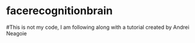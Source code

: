 # facerecognitionbrain

#This is not my code, I am following along with a tutorial created by Andrei Neagoie
